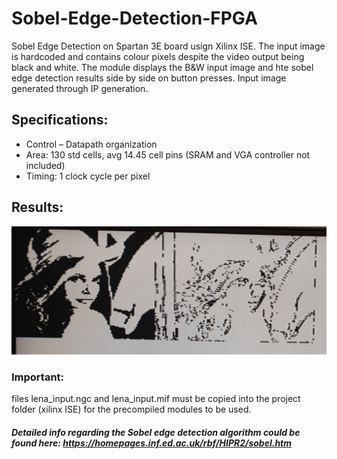 # Sobel-Edge-Detection-FPGA
Sobel Edge Detection on Spartan 3E board usign Xilinx ISE. The input image is hardcoded and contains colour pixels despite the video output being black and white.
The module displays the B&W input image and hte sobel edge detection results side by side on button presses.
Input image generated through IP generation. 

## Specifications:
- Control – Datapath organization
- Area: 130 std cells, avg 14.45 cell pins (SRAM and VGA controller not included)
- Timing: 1 clock cycle per pixel


## Results:
![results](https://github.com/AEmreEser/Sobel-Edge-Detection-FPGA/blob/main/sobel_results.jpg)


### Important:
files lena_input.ngc and lena_input.mif must be copied into the project folder (xilinx ISE) for the precompiled modules to be used. 


##### Detailed info regarding the Sobel edge detection algorithm could be found here: https://homepages.inf.ed.ac.uk/rbf/HIPR2/sobel.htm

